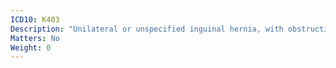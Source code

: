 ```yaml
---
ICD10: K403
Description: "Unilateral or unspecified inguinal hernia, with obstruction, without gangrene"
Matters: No
Weight: 0
---
```


